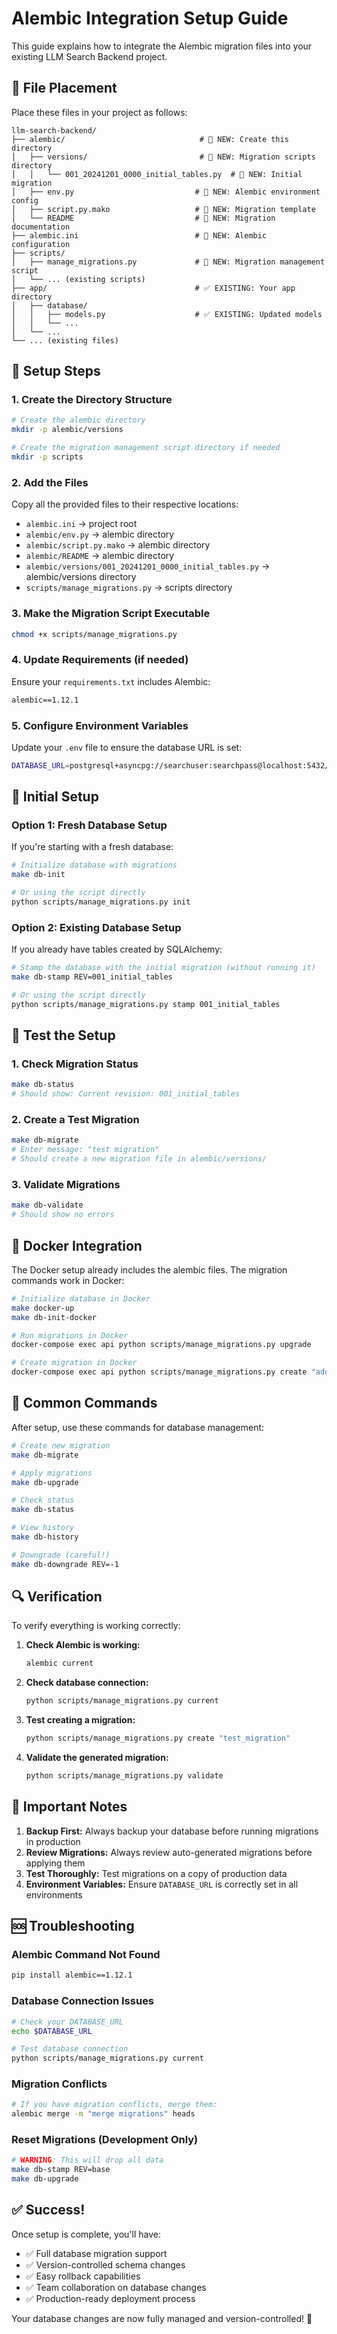 # Alembic Integration Setup Guide

This guide explains how to integrate the Alembic migration files into your existing LLM Search Backend project.

## 📁 File Placement

Place these files in your project as follows:

```
llm-search-backend/
├── alembic/                              # 📁 NEW: Create this directory
│   ├── versions/                         # 📁 NEW: Migration scripts directory
│   │   └── 001_20241201_0000_initial_tables.py  # 📄 NEW: Initial migration
│   ├── env.py                           # 📄 NEW: Alembic environment config
│   ├── script.py.mako                   # 📄 NEW: Migration template
│   └── README                           # 📄 NEW: Migration documentation
├── alembic.ini                          # 📄 NEW: Alembic configuration
├── scripts/
│   ├── manage_migrations.py             # 📄 NEW: Migration management script
│   └── ... (existing scripts)
├── app/                                 # ✅ EXISTING: Your app directory
│   ├── database/
│   │   ├── models.py                    # ✅ EXISTING: Updated models
│   │   └── ...
│   └── ...
└── ... (existing files)
```

## 🚀 Setup Steps

### 1. Create the Directory Structure

```bash
# Create the alembic directory
mkdir -p alembic/versions

# Create the migration management script directory if needed
mkdir -p scripts
```

### 2. Add the Files

Copy all the provided files to their respective locations:

- `alembic.ini` → project root
- `alembic/env.py` → alembic directory
- `alembic/script.py.mako` → alembic directory
- `alembic/README` → alembic directory
- `alembic/versions/001_20241201_0000_initial_tables.py` → alembic/versions directory
- `scripts/manage_migrations.py` → scripts directory

### 3. Make the Migration Script Executable

```bash
chmod +x scripts/manage_migrations.py
```

### 4. Update Requirements (if needed)

Ensure your `requirements.txt` includes Alembic:

```txt
alembic==1.12.1
```

### 5. Configure Environment Variables

Update your `.env` file to ensure the database URL is set:

```bash
DATABASE_URL=postgresql+asyncpg://searchuser:searchpass@localhost:5432/searchdb
```

## 🔧 Initial Setup

### Option 1: Fresh Database Setup

If you're starting with a fresh database:

```bash
# Initialize database with migrations
make db-init

# Or using the script directly
python scripts/manage_migrations.py init
```

### Option 2: Existing Database Setup

If you already have tables created by SQLAlchemy:

```bash
# Stamp the database with the initial migration (without running it)
make db-stamp REV=001_initial_tables

# Or using the script directly
python scripts/manage_migrations.py stamp 001_initial_tables
```

## 🧪 Test the Setup

### 1. Check Migration Status

```bash
make db-status
# Should show: Current revision: 001_initial_tables
```

### 2. Create a Test Migration

```bash
make db-migrate
# Enter message: "test migration"
# Should create a new migration file in alembic/versions/
```

### 3. Validate Migrations

```bash
make db-validate
# Should show no errors
```

## 🐳 Docker Integration

The Docker setup already includes the alembic files. The migration commands work in Docker:

```bash
# Initialize database in Docker
make docker-up
make db-init-docker

# Run migrations in Docker
docker-compose exec api python scripts/manage_migrations.py upgrade

# Create migration in Docker
docker-compose exec api python scripts/manage_migrations.py create "add new feature"
```

## 📝 Common Commands

After setup, use these commands for database management:

```bash
# Create new migration
make db-migrate

# Apply migrations
make db-upgrade

# Check status
make db-status

# View history
make db-history

# Downgrade (careful!)
make db-downgrade REV=-1
```

## 🔍 Verification

To verify everything is working correctly:

1. **Check Alembic is working:**
   ```bash
   alembic current
   ```

2. **Check database connection:**
   ```bash
   python scripts/manage_migrations.py current
   ```

3. **Test creating a migration:**
   ```bash
   python scripts/manage_migrations.py create "test_migration"
   ```

4. **Validate the generated migration:**
   ```bash
   python scripts/manage_migrations.py validate
   ```

## 🚨 Important Notes

1. **Backup First:** Always backup your database before running migrations in production
2. **Review Migrations:** Always review auto-generated migrations before applying them
3. **Test Thoroughly:** Test migrations on a copy of production data
4. **Environment Variables:** Ensure `DATABASE_URL` is correctly set in all environments

## 🆘 Troubleshooting

### Alembic Command Not Found
```bash
pip install alembic==1.12.1
```

### Database Connection Issues
```bash
# Check your DATABASE_URL
echo $DATABASE_URL

# Test database connection
python scripts/manage_migrations.py current
```

### Migration Conflicts
```bash
# If you have migration conflicts, merge them:
alembic merge -m "merge migrations" heads
```

### Reset Migrations (Development Only)
```bash
# WARNING: This will drop all data
make db-stamp REV=base
make db-upgrade
```

## ✅ Success!

Once setup is complete, you'll have:

- ✅ Full database migration support
- ✅ Version-controlled schema changes
- ✅ Easy rollback capabilities
- ✅ Team collaboration on database changes
- ✅ Production-ready deployment process

Your database changes are now fully managed and version-controlled! 🎉
